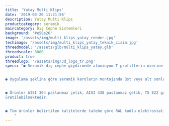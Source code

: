 ```yaml
---
title: 'Yatay Multi Klips'
date: '2019-03-26 11:21:56'
description: Yatay Multi Klips
productcategory: seramik
maincategory: Dış Cephe Sistemleri
background: '#e58e26'
image: '/assets/img/multi_klips_yatay_render.jpg'
techimage: '/assets/img/multi_klips_yatay_teknik_cizim.jpg'
threedmodel: '/assets/glb/multi_klips_yatay.glb'
threedscale: 8000
product: true
threedlogo: '/assets/img/3d_logo_tr.png'
specs: "● Seramik dış cephe giydirmede alüminyum T profillerin üzerine montajlanır.


● Uygulama şekline göre seramik karoların montajında üst veya alt sonlandırıcı olarak kullanılır.


● Ürünler AISI 304 paslanmaz çelik, AISI 430 paslanmaz çelik, TS 822 galvanizli sac kullanılarak
üretilebilmektedir.


● Tüm ürünler belirtilen kalitelerde talebe göre RAL kodlu elektrostatik toz boyalı olarak imal edilebilir.
    "
---
```

